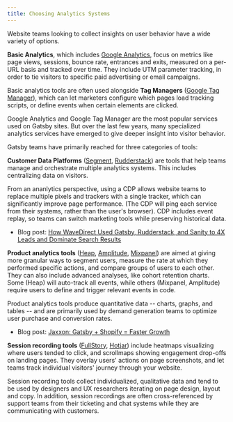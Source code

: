 ```yaml
---
title: Choosing Analytics Systems
---
```


Website teams looking to collect insights on user behavior have a wide variety of options.

**Basic Analytics**, which includes [Google Analytics](/plugins/gatsby-plugin-google-analytics/?=google%20analytics), focus on metrics like page views, sessions, bounce rate, entrances and exits, measured on a per-URL basis and tracked over time. They include UTM parameter tracking, in order to tie visitors to specific paid advertising or email campaigns.

Basic analytics tools are often used alongside **Tag Managers** ([Google Tag Manager](/plugins/gatsby-plugin-google-tagmanager/?=google%20tag%20manager)), which can let marketers configure which pages load tracking scripts, or define events when certain elements are clicked.

Google Analytics and Google Tag Manager are the most popular services used on Gatsby sites. But over the last few years, many specialized analytics services have emerged to give deeper insight into visitor behavior.

Gatsby teams have primarily reached for three categories of tools:

**Customer Data Platforms** ([Segment](/plugins/gatsby-plugin-segment-js/?=segment), [Rudderstack](/plugins/gatsby-plugin-rudderstack/?=rudderstack)) are tools that help teams manage and orchestrate multiple analytics systems. This includes centralizing data on visitors.

From an ananlytics perspective, using a CDP allows website teams to replace multiple pixels and trackers with a single tracker, which can significantly improve page performance. (The CDP will ping each service from their systems, rather than the user's browser). CDP includes event replay, so teams can switch marketing tools while preserving historical data.

- Blog post: [How WaveDirect Used Gatsby, Rudderstack, and Sanity to 4X Leads and Dominate Search Results](/blog/how-wavedirect-used-gatsby-rudderstack-and-sanity-to-4x-leads-and-dominate-search-results/)

**Product analytics tools** ([Heap](/plugins/gatsby-plugin-heap/?=gatsby-plugin-heap), [Amplitude](/plugins/gatsby-plugin-amplitude-analytics/?=gatsby-plugin-amplitude), [Mixpanel](/plugins/gatsby-plugin-mixpanel/?=gatsby-plugin-mixpanel)) are aimed at giving more granular ways to segment users, measure the rate at which they performed specific actions, and compare groups of users to each other. They can also include advanced analyses, like cohort retention charts. Some (Heap) will auto-track all events, while others (Mixpanel, Amplitude) require users to define and trigger relevant events in code.

Product analytics tools produce quantitative data -- charts, graphs, and tables -- and are primarily used by demand generation teams to optimize user purchase and conversion rates.

- Blog post: [Jaxxon: Gatsby + Shopify = Faster Growth](/blog/jaxxon-gatsby-shopify-faster-growth)

**Session recording tools** ([FullStory](/plugins/gatsby-plugin-hotjar/?=fulls), [Hotjar](/plugins/gatsby-plugin-hotjar/?=gatsby-plugin-hot)) include heatmaps visualizing where users tended to click, and scrollmaps showing engagement drop-offs on landing pages. They overlay users' actions on page screenshots, and let teams track individual visitors' journey through your website.

Session recording tools collect individualized, qualitative data and tend to be used by designers and UX researchers iterating on page design, layout and copy. In addition, session recordings are often cross-referenced by support teams from their ticketing and chat systems while they are communicating with customers.
